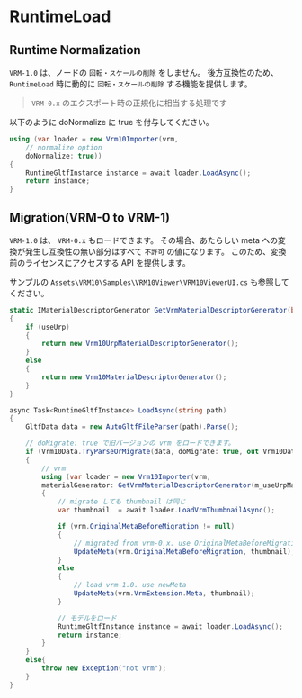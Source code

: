 # RuntimeLoad

## Runtime Normalization

`VRM-1.0` は、ノードの `回転・スケールの削除` をしません。
後方互換性のため、 `RuntimeLoad` 時に動的に `回転・スケールの削除` する機能を提供します。

> `VRM-0.x` のエクスポート時の正規化に相当する処理です

以下のように doNormalize に true を付与してください。

```csharp
using (var loader = new Vrm10Importer(vrm, 
    // normalize option
    doNormalize: true))
{
    RuntimeGltfInstance instance = await loader.LoadAsync();
    return instance;
}
```

## Migration(VRM-0 to VRM-1)

`VRM-1.0` は、 `VRM-0.x` もロードできます。
その場合、あたらしい meta への変換が発生し互換性の無い部分はすべて `不許可` の値になります。
このため、変換前のライセンスにアクセスする API を提供します。

サンプルの `Assets\VRM10\Samples\VRM10Viewer\VRM10ViewerUI.cs` も参照してください。

```csharp
static IMaterialDescriptorGenerator GetVrmMaterialDescriptorGenerator(bool useUrp)
{
    if (useUrp)
    {
        return new Vrm10UrpMaterialDescriptorGenerator();
    }
    else
    {
        return new Vrm10MaterialDescriptorGenerator();
    }
}

async Task<RuntimeGltfInstance> LoadAsync(string path)
{
    GltfData data = new AutoGltfFileParser(path).Parse();

    // doMigrate: true で旧バージョンの vrm をロードできます。
    if (Vrm10Data.TryParseOrMigrate(data, doMigrate: true, out Vrm10Data vrm))
    {
        // vrm
        using (var loader = new Vrm10Importer(vrm, 
        materialGenerator: GetVrmMaterialDescriptorGenerator(m_useUrpMaterial.isOn)))
        {
            // migrate しても thumbnail は同じ
            var thumbnail  = await loader.LoadVrmThumbnailAsync();

            if (vrm.OriginalMetaBeforeMigration != null)
            {
                // migrated from vrm-0.x. use OriginalMetaBeforeMigration
                UpdateMeta(vrm.OriginalMetaBeforeMigration, thumbnail);
            }
            else
            {
                // load vrm-1.0. use newMeta
                UpdateMeta(vrm.VrmExtension.Meta, thumbnail);
            }

            // モデルをロード
            RuntimeGltfInstance instance = await loader.LoadAsync();
            return instance;
        }
    }
    else{
        throw new Exception("not vrm");
    }
}
```
